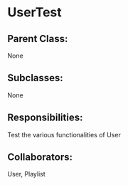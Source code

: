 # UserTest

## Parent Class:
None

## Subclasses:
None

## Responsibilities:
Test the various functionalities of User

## Collaborators:
User, Playlist